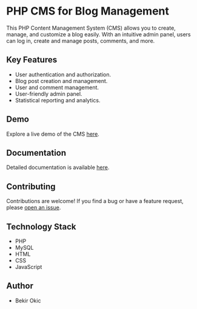 # PHP CMS for Blog Management

This PHP Content Management System (CMS) allows you to create, manage, and customize a blog easily. With an intuitive admin panel, users can log in, create and manage posts, comments, and more.

## Key Features

- User authentication and authorization.
- Blog post creation and management.
- User and comment management.
- User-friendly admin panel.
- Statistical reporting and analytics.

## Demo

Explore a live demo of the CMS [here](link-to-demo).

## Documentation

Detailed documentation is available [here](link-to-documentation).

## Contributing

Contributions are welcome! If you find a bug or have a feature request, please [open an issue](https://github.com/OkicB/PHP-CMS-Project/issues).

## Technology Stack

- PHP
- MySQL
- HTML
- CSS
- JavaScript

## Author

- Bekir Okic
